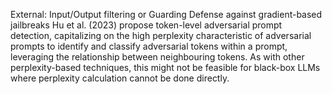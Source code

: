 External: Input/Output filtering or Guarding
Defense against gradient-based jailbreaks
Hu et al. (2023) propose token-level adversarial prompt detection, capitalizing on the high perplexity characteristic of adversarial prompts to identify and classify adversarial tokens within a prompt, leveraging the relationship between neighbouring tokens. As with other perplexity-based techniques, this might not be feasible for black-box LLMs where perplexity calculation cannot be done directly.